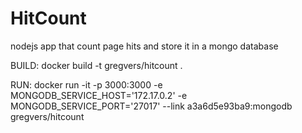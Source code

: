 # HitCount
nodejs app that count page hits and store it in a mongo database

BUILD:
docker build -t gregvers/hitcount .

RUN:
docker run -it -p 3000:3000 -e MONGODB_SERVICE_HOST='172.17.0.2' -e MONGODB_SERVICE_PORT='27017' --link a3a6d5e93ba9:mongodb gregvers/hitcount
